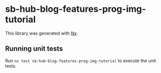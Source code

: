 # sb-hub-blog-features-prog-img-tutorial

This library was generated with [Nx](https://nx.dev).

## Running unit tests

Run `nx test sb-hub-blog-features-prog-img-tutorial` to execute the unit tests.
